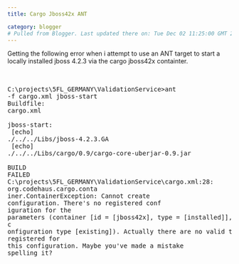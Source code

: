 ```yaml
---
title: Cargo Jboss42x ANT

category: blogger
# Pulled from Blogger. Last updated there on: Tue Dec 02 11:25:00 GMT 2008
---
```

Getting the following error when i attempt to use an ANT target to start a locally installed jboss 4.2.3 via the cargo jboss42x containter.<br /><br /><pre name="code" class="java"><br />C:\projects\5FL_GERMANY\ValidationService>ant -f cargo.xml jboss-start<br />Buildfile: cargo.xml<br /><br />jboss-start:<br />     [echo] ./../../Libs/jboss-4.2.3.GA<br />     [echo] ./../../Libs/cargo/0.9/cargo-core-uberjar-0.9.jar<br /><br />BUILD FAILED<br />C:\projects\5FL_GERMANY\ValidationService\cargo.xml:28: org.codehaus.cargo.conta<br />iner.ContainerException: Cannot create configuration. There's no registered conf<br />iguration for the parameters (container [id = [jboss42x], type = [installed]], c<br />onfiguration type [existing]). Actually there are no valid types registered for<br />this configuration. Maybe you've made a mistake spelling it?<br /></pre>
